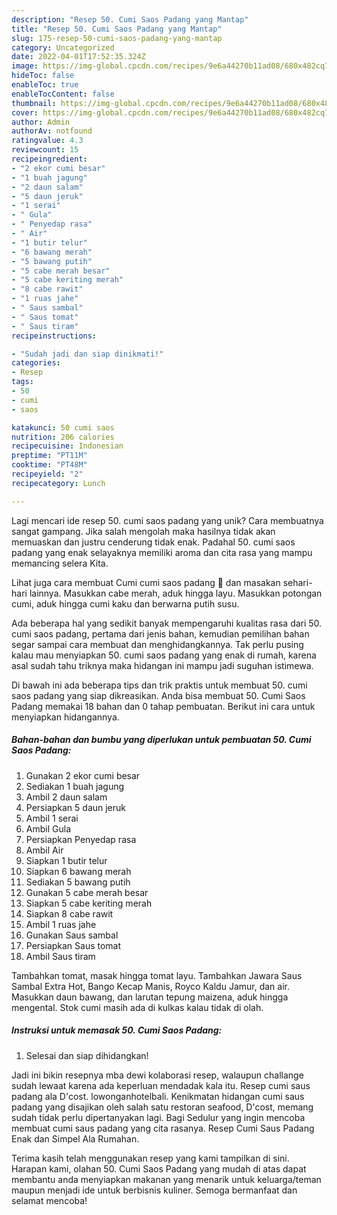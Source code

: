 ```yaml
---
description: "Resep 50. Cumi Saos Padang yang Mantap"
title: "Resep 50. Cumi Saos Padang yang Mantap"
slug: 175-resep-50-cumi-saos-padang-yang-mantap
category: Uncategorized
date: 2022-04-01T17:52:35.324Z
image: https://img-global.cpcdn.com/recipes/9e6a44270b11ad08/680x482cq70/50-cumi-saos-padang-foto-resep-utama.jpg
hideToc: false
enableToc: true
enableTocContent: false
thumbnail: https://img-global.cpcdn.com/recipes/9e6a44270b11ad08/680x482cq70/50-cumi-saos-padang-foto-resep-utama.jpg
cover: https://img-global.cpcdn.com/recipes/9e6a44270b11ad08/680x482cq70/50-cumi-saos-padang-foto-resep-utama.jpg
author: Admin
authorAv: notfound
ratingvalue: 4.3
reviewcount: 15
recipeingredient:
- "2 ekor cumi besar"
- "1 buah jagung"
- "2 daun salam"
- "5 daun jeruk"
- "1 serai"
- " Gula"
- " Penyedap rasa"
- " Air"
- "1 butir telur"
- "6 bawang merah"
- "5 bawang putih"
- "5 cabe merah besar"
- "5 cabe keriting merah"
- "8 cabe rawit"
- "1 ruas jahe"
- " Saus sambal"
- " Saus tomat"
- " Saus tiram"
recipeinstructions:

- "Sudah jadi dan siap dinikmati!"
categories:
- Resep
tags:
- 50
- cumi
- saos

katakunci: 50 cumi saos 
nutrition: 206 calories
recipecuisine: Indonesian
preptime: "PT11M"
cooktime: "PT48M"
recipeyield: "2"
recipecategory: Lunch

---
```





Lagi mencari ide resep 50. cumi saos padang yang unik? Cara membuatnya sangat gampang. Jika salah mengolah maka hasilnya tidak akan memuaskan dan justru cenderung tidak enak. Padahal 50. cumi saos padang yang enak selayaknya memiliki aroma dan cita rasa yang mampu memancing selera Kita.





Lihat juga cara membuat Cumi cumi saos padang 🦑 dan masakan sehari-hari lainnya. Masukkan cabe merah, aduk hingga layu. Masukkan potongan cumi, aduk hingga cumi kaku dan berwarna putih susu.

Ada beberapa hal yang sedikit banyak mempengaruhi kualitas rasa dari 50. cumi saos padang, pertama dari jenis bahan, kemudian pemilihan bahan segar sampai cara membuat dan menghidangkannya. Tak perlu pusing kalau mau menyiapkan 50. cumi saos padang yang enak di rumah, karena asal sudah tahu triknya maka hidangan ini mampu jadi suguhan istimewa.






Di bawah ini ada beberapa tips dan trik praktis untuk membuat 50. cumi saos padang yang siap dikreasikan. Anda bisa membuat 50. Cumi Saos Padang memakai 18 bahan dan 0 tahap pembuatan. Berikut ini cara untuk menyiapkan hidangannya.

<!--inarticleads1-->

##### Bahan-bahan dan bumbu yang diperlukan untuk pembuatan 50. Cumi Saos Padang:

1. Gunakan 2 ekor cumi besar
1. Sediakan 1 buah jagung
1. Ambil 2 daun salam
1. Persiapkan 5 daun jeruk
1. Ambil 1 serai
1. Ambil  Gula
1. Persiapkan  Penyedap rasa
1. Ambil  Air
1. Siapkan 1 butir telur
1. Siapkan 6 bawang merah
1. Sediakan 5 bawang putih
1. Gunakan 5 cabe merah besar
1. Siapkan 5 cabe keriting merah
1. Siapkan 8 cabe rawit
1. Ambil 1 ruas jahe
1. Gunakan  Saus sambal
1. Persiapkan  Saus tomat
1. Ambil  Saus tiram


Tambahkan tomat, masak hingga tomat layu. Tambahkan Jawara Saus Sambal Extra Hot, Bango Kecap Manis, Royco Kaldu Jamur, dan air. Masukkan daun bawang, dan larutan tepung maizena, aduk hingga mengental. Stok cumi masih ada di kulkas kalau tidak di olah. 

<!--inarticleads2-->

##### Instruksi untuk memasak 50. Cumi Saos Padang:


1. Selesai dan siap dihidangkan!

Jadi ini bikin resepnya mba dewi kolaborasi resep, walaupun challange sudah lewaat karena ada keperluan mendadak kala itu. Resep cumi saus padang ala D&#39;cost. lowonganhotelbali. Kenikmatan hidangan cumi saus padang yang disajikan oleh salah satu restoran seafood, D&#39;cost, memang sudah tidak perlu dipertanyakan lagi. Bagi Sedulur yang ingin mencoba membuat cumi saus padang yang cita rasanya. Resep Cumi Saus Padang Enak dan Simpel Ala Rumahan. 

Terima kasih telah menggunakan resep yang kami tampilkan di sini. Harapan kami, olahan 50. Cumi Saos Padang yang mudah di atas dapat membantu anda menyiapkan makanan yang menarik untuk keluarga/teman maupun menjadi ide untuk berbisnis kuliner. Semoga bermanfaat dan selamat mencoba!
